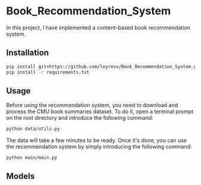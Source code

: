 # Book_Recommendation_System

In this project, I have implemented a content-based book recommendation system.


## Installation

```bash
pip install git+https://github.com/leyresv/Book_Recommendation_System.git
pip install -r requirements.txt
```

## Usage

Before using the recommendation system, you need to download and process the CMU book summaries dataset. To do it, open a terminal prompt on the root directory and introduce the following command:
```bash
python data/utils.py
```

The data will take a few minutes to be ready. Once it's done, you can use the recommendation system by simply introducing the following command:

```bash
python main/main.py
```

## Models
